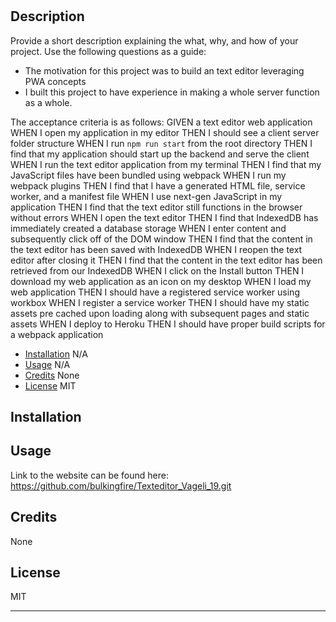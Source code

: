 # <Challenge-19>

## Description

Provide a short description explaining the what, why, and how of your project. Use the following questions as a guide:

- The motivation for this project was to build an text editor leveraging PWA concepts 
- I built this project to have experience in making a whole server function as a whole.  

The acceptance criteria is as follows:
GIVEN a text editor web application
WHEN I open my application in my editor
THEN I should see a client server folder structure
WHEN I run `npm run start` from the root directory
THEN I find that my application should start up the backend and serve the client
WHEN I run the text editor application from my terminal
THEN I find that my JavaScript files have been bundled using webpack
WHEN I run my webpack plugins
THEN I find that I have a generated HTML file, service worker, and a manifest file
WHEN I use next-gen JavaScript in my application
THEN I find that the text editor still functions in the browser without errors
WHEN I open the text editor
THEN I find that IndexedDB has immediately created a database storage
WHEN I enter content and subsequently click off of the DOM window
THEN I find that the content in the text editor has been saved with IndexedDB
WHEN I reopen the text editor after closing it
THEN I find that the content in the text editor has been retrieved from our IndexedDB
WHEN I click on the Install button
THEN I download my web application as an icon on my desktop
WHEN I load my web application
THEN I should have a registered service worker using workbox
WHEN I register a service worker
THEN I should have my static assets pre cached upon loading along with subsequent pages and static assets
WHEN I deploy to Heroku
THEN I should have proper build scripts for a webpack application



- [Installation](#installation) N/A
- [Usage](#usage) N/A
- [Credits](#credits) None
- [License](#license) MIT

## Installation



## Usage

Link to the website can be found here: https://github.com/bulkingfire/Texteditor_Vageli_19.git


## Credits

None

## License

MIT

---

